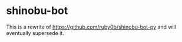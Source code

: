 # shinobu-bot
This is a rewrite of https://github.com/ruby0b/shinobu-bot-py and will eventually supersede it.
